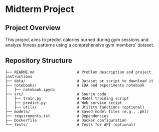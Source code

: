 # Midterm Project

## Project Overview
This project aims to predict calories burned during gym sessions and analyze fitness patterns using a comprehensive gym members' dataset.

## Repository Structure
```
├── README.md                   # Problem description and project instructions
├── data/                       # Dataset or script to download it
├── notebooks/                  # EDA and experiments notebook
│   ├── notebook.ipynb
├── src/                        # Source code
│   ├── train.py                # Model training script
│   ├── predict.py              # Web service script
│   ├── utils/                  # Utility functions (optional)
├── models/                     # Saved model files (e.g., .pkl)
├── requirements.txt            # Dependencies
├── Dockerfile                  # Docker configuration
└── tests/                      # Tests for API (optional)
```
